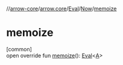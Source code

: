 //[arrow-core](../../../../index.md)/[arrow.core](../../index.md)/[Eval](../index.md)/[Now](index.md)/[memoize](memoize.md)

# memoize

[common]\
open override fun [memoize](memoize.md)(): [Eval](../index.md)&lt;[A](index.md)&gt;
